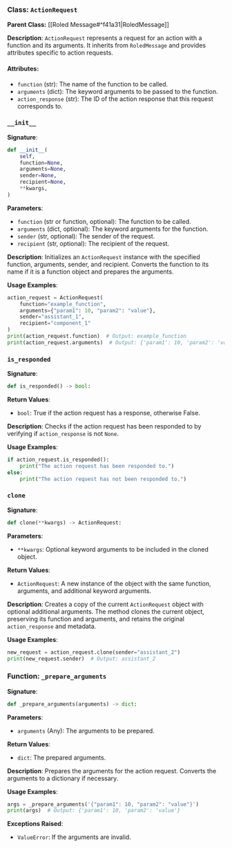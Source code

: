 
### Class: `ActionRequest`

**Parent Class:** [[Roled Message#^f41a31|RoledMessage]]

**Description**:
`ActionRequest` represents a request for an action with a function and its arguments. It inherits from `RoledMessage` and provides attributes specific to action requests.

#### Attributes:
- `function` (str): The name of the function to be called.
- `arguments` (dict): The keyword arguments to be passed to the function.
- `action_response` (str): The ID of the action response that this request corresponds to.

### `__init__`

**Signature**:
```python
def __init__(
    self,
    function=None,
    arguments=None,
    sender=None,
    recipient=None,
    **kwargs,
)
```

**Parameters**:
- `function` (str or function, optional): The function to be called.
- `arguments` (dict, optional): The keyword arguments for the function.
- `sender` (str, optional): The sender of the request.
- `recipient` (str, optional): The recipient of the request.

**Description**:
Initializes an `ActionRequest` instance with the specified function, arguments, sender, and recipient. Converts the function to its name if it is a function object and prepares the arguments.

**Usage Examples**:
```python
action_request = ActionRequest(
    function="example_function",
    arguments={"param1": 10, "param2": "value"},
    sender="assistant_1",
    recipient="component_1"
)
print(action_request.function)  # Output: example_function
print(action_request.arguments)  # Output: {'param1': 10, 'param2': 'value'}
```

### `is_responded`

**Signature**:
```python
def is_responded() -> bool:
```

**Return Values**:
- `bool`: True if the action request has a response, otherwise False.

**Description**:
Checks if the action request has been responded to by verifying if `action_response` is not `None`.

**Usage Examples**:
```python
if action_request.is_responded():
    print("The action request has been responded to.")
else:
    print("The action request has not been responded to.")
```

### `clone`

**Signature**:
```python
def clone(**kwargs) -> ActionRequest:
```

**Parameters**:
- `**kwargs`: Optional keyword arguments to be included in the cloned object.

**Return Values**:
- `ActionRequest`: A new instance of the object with the same function, arguments, and additional keyword arguments.

**Description**:
Creates a copy of the current `ActionRequest` object with optional additional arguments. The method clones the current object, preserving its function and arguments, and retains the original `action_response` and metadata.

**Usage Examples**:
```python
new_request = action_request.clone(sender="assistant_2")
print(new_request.sender)  # Output: assistant_2
```

### Function: `_prepare_arguments`

**Signature**:
```python
def _prepare_arguments(arguments) -> dict:
```

**Parameters**:
- `arguments` (Any): The arguments to be prepared.

**Return Values**:
- `dict`: The prepared arguments.

**Description**:
Prepares the arguments for the action request. Converts the arguments to a dictionary if necessary.

**Usage Examples**:
```python
args = _prepare_arguments('{"param1": 10, "param2": "value"}')
print(args)  # Output: {'param1': 10, 'param2': 'value'}
```

**Exceptions Raised**:
- `ValueError`: If the arguments are invalid.
